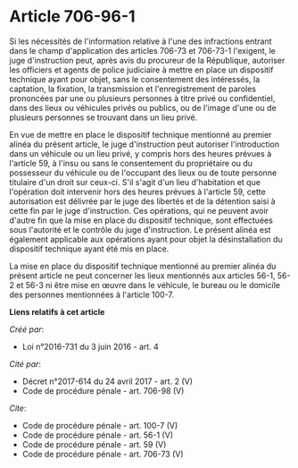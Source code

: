 # Article 706-96-1

Si les nécessités de l'information relative à l'une des infractions entrant dans le champ d'application des articles 706-73
et 706-73-1 l'exigent, le juge d'instruction peut, après avis du procureur de la République, autoriser les officiers et
agents de police judiciaire à mettre en place un dispositif technique ayant pour objet, sans le consentement des intéressés,
la captation, la fixation, la transmission et l'enregistrement de paroles prononcées par une ou plusieurs personnes à titre
privé ou confidentiel, dans des lieux ou véhicules privés ou publics, ou de l'image d'une ou de plusieurs personnes se
trouvant dans un lieu privé. 

En vue de mettre en place le dispositif technique mentionné au premier alinéa du présent article, le juge d'instruction peut
autoriser l'introduction dans un véhicule ou un lieu privé, y compris hors des heures prévues à l'article 59, à l'insu ou
sans le consentement du propriétaire ou du possesseur du véhicule ou de l'occupant des lieux ou de toute personne titulaire
d'un droit sur ceux-ci. S'il s'agit d'un lieu d'habitation et que l'opération doit intervenir hors des heures prévues à
l'article 59, cette autorisation est délivrée par le juge des libertés et de la détention saisi à cette fin par le juge
d'instruction. Ces opérations, qui ne peuvent avoir d'autre fin que la mise en place du dispositif technique, sont effectuées
sous l'autorité et le contrôle du juge d'instruction. Le présent alinéa est également applicable aux opérations ayant pour
objet la désinstallation du dispositif technique ayant été mis en place. 

La mise en place du dispositif technique mentionné au premier alinéa du présent article ne peut concerner les lieux
mentionnés aux articles 56-1, 56-2 et 56-3 ni être mise en œuvre dans le véhicule, le bureau ou le domicile des personnes
mentionnées à l'article 100-7.

**Liens relatifs à cet article**

_Créé par_:

  - Loi n°2016-731 du 3 juin 2016 - art. 4

_Cité par_:

  - Décret n°2017-614 du 24 avril 2017 - art. 2 (V)
  - Code de procédure pénale - art. 706-98 (V)

_Cite_:

  - Code de procédure pénale - art. 100-7 (V)
  - Code de procédure pénale - art. 56-1 (V)
  - Code de procédure pénale - art. 59 (V)
  - Code de procédure pénale - art. 706-73 (V)
